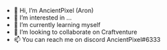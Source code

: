 - 👋 Hi, I’m AncientPixel (Aron)
- 👀 I’m interested in ...
- 🌱 I’m currently learning myself
- 💞️ I’m looking to collaborate on Craftventure
- 📫 You can reach me on discord AncientPixel#6333

<!---
AncientPixel-Aron/AncientPixel-Aron is a ✨ special ✨ repository because its `README.md` (this file) appears on your GitHub profile.
You can click the Preview link to take a look at your changes.
--->
